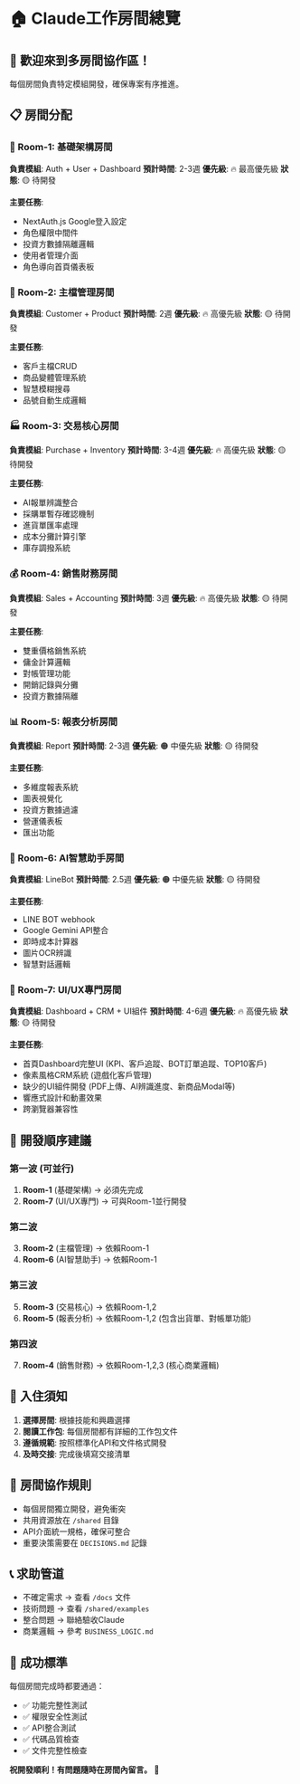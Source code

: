 # 🏠 Claude工作房間總覽

## 👋 歡迎來到多房間協作區！

每個房間負責特定模組開發，確保專案有序推進。

## 📋 房間分配

### 🔐 Room-1: 基礎架構房間
**負責模組**: Auth + User + Dashboard
**預計時間**: 2-3週
**優先級**: 🔥 最高優先級
**狀態**: 🟡 待開發

**主要任務**:
- NextAuth.js Google登入設定
- 角色權限中間件
- 投資方數據隔離邏輯
- 使用者管理介面
- 角色導向首頁儀表板

### 🏪 Room-2: 主檔管理房間
**負責模組**: Customer + Product
**預計時間**: 2週
**優先級**: 🔥 高優先級
**狀態**: 🟡 待開發

**主要任務**:
- 客戶主檔CRUD
- 商品變體管理系統
- 智慧模糊搜尋
- 品號自動生成邏輯

### 🏭 Room-3: 交易核心房間
**負責模組**: Purchase + Inventory
**預計時間**: 3-4週
**優先級**: 🔥 高優先級
**狀態**: 🟡 待開發

**主要任務**:
- AI報單辨識整合
- 採購單暫存確認機制
- 進貨單匯率處理
- 成本分攤計算引擎
- 庫存調撥系統

### 💰 Room-4: 銷售財務房間
**負責模組**: Sales + Accounting
**預計時間**: 3週
**優先級**: 🔥 高優先級
**狀態**: 🟡 待開發

**主要任務**:
- 雙重價格銷售系統
- 傭金計算邏輯
- 對帳管理功能
- 開銷記錄與分攤
- 投資方數據隔離

### 📊 Room-5: 報表分析房間
**負責模組**: Report
**預計時間**: 2-3週
**優先級**: 🟠 中優先級
**狀態**: 🟡 待開發

**主要任務**:
- 多維度報表系統
- 圖表視覺化
- 投資方數據過濾
- 營運儀表板
- 匯出功能

### 🤖 Room-6: AI智慧助手房間
**負責模組**: LineBot
**預計時間**: 2.5週
**優先級**: 🟠 中優先級
**狀態**: 🟡 待開發

**主要任務**:
- LINE BOT webhook
- Google Gemini API整合
- 即時成本計算器
- 圖片OCR辨識
- 智慧對話邏輯

### 🎨 Room-7: UI/UX專門房間
**負責模組**: Dashboard + CRM + UI組件
**預計時間**: 4-6週
**優先級**: 🔥 高優先級
**狀態**: 🟡 待開發

**主要任務**:
- 首頁Dashboard完整UI (KPI、客戶追蹤、BOT訂單追蹤、TOP10客戶)
- 像素風格CRM系統 (遊戲化客戶管理)
- 缺少的UI組件開發 (PDF上傳、AI辨識進度、新商品Modal等)
- 響應式設計和動畫效果
- 跨瀏覽器兼容性

## 🚀 開發順序建議

### **第一波 (可並行)**
1. **Room-1** (基礎架構) → 必須先完成
2. **Room-7** (UI/UX專門) → 可與Room-1並行開發

### **第二波**
3. **Room-2** (主檔管理) → 依賴Room-1
4. **Room-6** (AI智慧助手) → 依賴Room-1

### **第三波**
5. **Room-3** (交易核心) → 依賴Room-1,2
6. **Room-5** (報表分析) → 依賴Room-1,2 (包含出貨單、對帳單功能)

### **第四波**
7. **Room-4** (銷售財務) → 依賴Room-1,2,3 (核心商業邏輯)

## 📝 入住須知
1. **選擇房間**: 根據技能和興趣選擇
2. **閱讀工作包**: 每個房間都有詳細的工作包文件
3. **遵循規範**: 按照標準化API和文件格式開發
4. **及時交接**: 完成後填寫交接清單

## 🔄 房間協作規則
- 每個房間獨立開發，避免衝突
- 共用資源放在 `/shared` 目錄
- API介面統一規格，確保可整合
- 重要決策需要在 `DECISIONS.md` 記錄

## 📞 求助管道
- 不確定需求 → 查看 `/docs` 文件
- 技術問題 → 查看 `/shared/examples`
- 整合問題 → 聯絡驗收Claude
- 商業邏輯 → 參考 `BUSINESS_LOGIC.md`

## 🎯 成功標準
每個房間完成時都要通過：
- ✅ 功能完整性測試
- ✅ 權限安全性測試
- ✅ API整合測試
- ✅ 代碼品質檢查
- ✅ 文件完整性檢查

**祝開發順利！有問題隨時在房間內留言。** 🚀